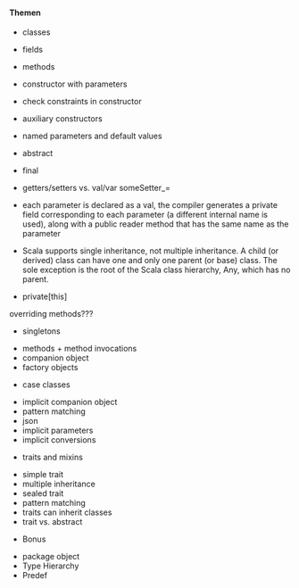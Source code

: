 #### Themen
* classes
 - fields
 - methods
 - constructor with parameters
 - check constraints in constructor
 - auxiliary constructors
 - named parameters and default values
 - abstract
 - final
 - getters/setters vs. val/var someSetter_=
 - each parameter is declared as a val, the compiler generates a private field corresponding to each parameter (a different internal name is used), along with a public reader method that has the same name as the parameter
 - Scala supports single inheritance, not multiple inheritance. A child (or derived) class can have one and only one parent (or base) class. The sole exception is the root of the Scala class hierarchy, Any, which has no parent.
 
 - private[this]
 
overriding methods??? 
 
* singletons
 - methods + method invocations
 - companion object
 - factory objects
 
* case classes
 - implicit companion object
 - pattern matching
 - json
 - implicit parameters
 - implicit conversions
 
* traits and mixins
 - simple trait
 - multiple inheritance
 - sealed trait
 - pattern matching
 - traits can inherit classes
 - trait vs. abstract
 
* Bonus
 - package object
 - Type Hierarchy
 - Predef
